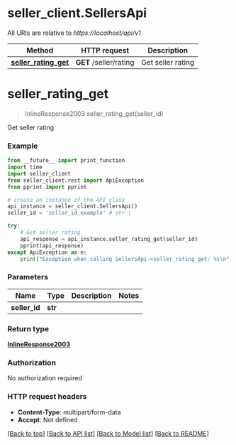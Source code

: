 # seller_client.SellersApi

All URIs are relative to *https://localhost/api/v1*

Method | HTTP request | Description
------------- | ------------- | -------------
[**seller_rating_get**](SellersApi.md#seller_rating_get) | **GET** /seller/rating | Get seller rating


# **seller_rating_get**
> InlineResponse2003 seller_rating_get(seller_id)

Get seller rating

### Example
```python
from __future__ import print_function
import time
import seller_client
from seller_client.rest import ApiException
from pprint import pprint

# create an instance of the API class
api_instance = seller_client.SellersApi()
seller_id = 'seller_id_example' # str | 

try:
    # Get seller rating
    api_response = api_instance.seller_rating_get(seller_id)
    pprint(api_response)
except ApiException as e:
    print("Exception when calling SellersApi->seller_rating_get: %s\n" % e)
```

### Parameters

Name | Type | Description  | Notes
------------- | ------------- | ------------- | -------------
 **seller_id** | **str**|  | 

### Return type

[**InlineResponse2003**](InlineResponse2003.md)

### Authorization

No authorization required

### HTTP request headers

 - **Content-Type**: multipart/form-data
 - **Accept**: Not defined

[[Back to top]](#) [[Back to API list]](../README.md#documentation-for-api-endpoints) [[Back to Model list]](../README.md#documentation-for-models) [[Back to README]](../README.md)


